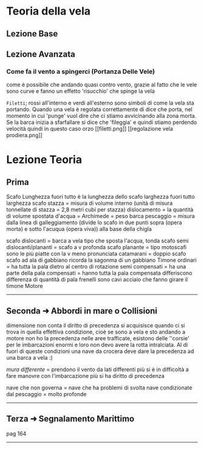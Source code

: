 # Teoria della vela

## Lezione Base

## Lezione Avanzata

### Come fa il vento a spingerci (Portanza Delle Vele)

come è possibile che andando quasi contro vento, grazie al fatto che le vele sono curve e fanno un effetto 'risucchio' che spinge la vela

`Filetti`; rossi all'interno e verdi all'esterno sono simboli di come la vela sta portando. Quando una vela è regolata correttamente di dice che porta, nel momento in cui 'punge' vuol dire che ci stiamo avvicinando alla zona morta.
Se la barca inizia a sfarfallare si dice che 'fileggia' e quindi stiamo perdendo velocità quindi in questo caso orzo
[[filetti.png]]
[[regolazione vela prodiera.png]]

# Lezione Teoria

## Prima

Scafo
Lunghezza fuori tutto è la lunghezza dello scafo
larghezza fuori tutto larghezza scafo
stazza = misura di volume interno (unità di misura tonnellate di stazza = 2,8 metri cubi per stazza)
dislocamento = la quantità di volume spostata d'acqua = Archimede = peso barca
pescaggio = misura dalla linea di galleggiamento (divide lo scafo in due punti sopra (opera morta) e sotto l'acuqua (opera viva)) alla base della chigla

scafo dislocanti = barca a vela tipo che sposta l'acqua, tonda
scafo semi dislocanti/plananti = scafo a v profonda
scafo planante = tipo motoscafi sono le più piatte con la v meno pronunciata
catamarani = doppio scafo
scafo ad ala di gabbiano ricorda la sagonma di un gabbiano
Timone
ordinari = ha tutta la pala dietro al centro di rotazione
semi compensati = ha una parte della pala
compensati = hanno tutta la pala compensata
differiscono differenza di quantità di pala
frenelli sono cavi acciaio che fanno girare il timone
Motore

---

## Seconda ➜ Abbordi in mare o Collisioni

dimensione non conta
il diritto di precedenza si acquisisce quando ci si trova in quella effettiva condizione, cioè se sono a vela e sto andando a motore non ho la precedenza
nelle aree trafficate, esistono delle ''corsie' per le imbarcazioni enormi e loro non devo avere la rotta intralciata. Al di fuori di queste condizioni una nave da crocera deve dare la precedenza ad una barca a vela :)

_mura differente_ = prendono il vento da lati differenti
più si è in difficoltà a fare manovre con l'imbarcazione più si ha diritto di precedenza

nave che non governa = nave che ha problemi di svolta
nave condizionate dal pescaggio = molto profonde

---

## Terza ➜ Segnalamento Marittimo

pag 164

---
